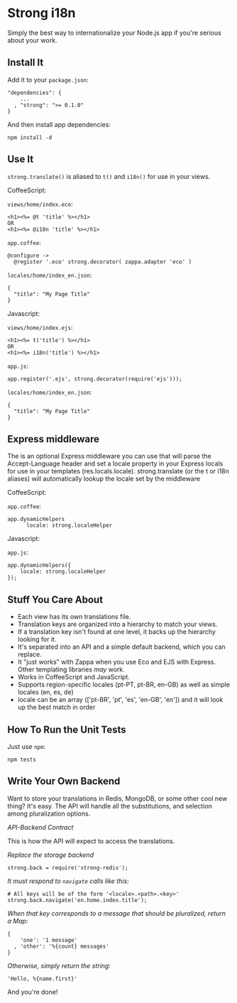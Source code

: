 Strong i18n
===========

Simply the best way to internationalize your Node.js app if you're
serious about your work.

Install It
----------

Add it to your `package.json`:

    "dependencies": {
        ...
      , "strong": ">= 0.1.0"
    }

And then install app dependencies:

    npm install -d


Use It
------

`strong.translate()` is aliased to `t()` and `i18n()` for use in your views.

CoffeeScript:

`views/home/index.eco`:

    <h1><%= @t 'title' %></h1>
    OR
    <h1><%= @i18n 'title' %></h1>

`app.coffee`:

    @configure ->
      @register '.eco' strong.decorator( zappa.adapter 'eco' )

`locales/home/index_en.json`:

    {
      "title": "My Page Title"
    }

Javascript:

`views/home/index.ejs`:

    <h1><%= t('title') %></h1>
    OR
    <h1><%= i18n('title') %></h1>

`app.js`:

    app.register('.ejs', strong.decorator(require('ejs')));

`locales/home/index_en.json`:

    {
      "title": "My Page Title"
    }

Express middleware
------------------
The is an optional Express middleware you can use that will parse the Accept-Language header and set
a locale property in your Express locals for use in your templates (res.locals.locale).
strong.translate (or the t or i18n aliases) will automatically lookup the locale set by the middleware

CoffeeScript:

`app.coffee`:

    app.dynamicHelpers
          locale: strong.localeHelper

Javascript:

`app.js`:

    app.dynamicHelpers({
        locale: strong.localeHelper
    });

Stuff You Care About
--------------------

* Each view has its own translations file.
* Translation keys are organized into a hierarchy to match your views.
* If a translation key isn't found at one level, it backs up the hierarchy looking for it.
* It's separated into an API and a simple default backend, which you can
  replace.
* It "just works" with Zappa when you use Eco and EJS with Express. Other templating libraries _may_ work.
* Works in CoffeeScript and JavaScript.
* Supports region-specific locales (pt-PT, pt-BR, en-GB) as well as simple locales (en, es, de)
* locale can be an array (['pt-BR', 'pt', 'es', 'en-GB', 'en']) and it will look up the best match in order


How To Run the Unit Tests
-------------------------

Just use `npm`:

    npm tests


Write Your Own Backend
----------------------

Want to store your translations in Redis, MongoDB, or some other cool
new thing? It's easy. The API will handle all the substitutions, and
selection among pluralization options.

*API-Backend Contract*

This is how the API will expect to access the translations.

*Replace the storage backend*

    strong.back = require('strong-redis');

*It must respond to `navigate` calls like this:*

    # All keys will be of the form '<locale>.<path>.<key>'
    strong.back.navigate('en.home.index.title');

*When that key corresponds to a message that should be pluralized, return a Map:*

    {
        'one': '1 message'
      , 'other': '%{count} messages'
    }

*Otherwise, simply return the string:*

    'Hello, %{name.first}'

And you're done!